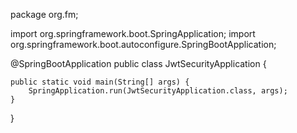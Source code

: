 package org.fm;

import org.springframework.boot.SpringApplication;
import org.springframework.boot.autoconfigure.SpringBootApplication;

@SpringBootApplication
public class JwtSecurityApplication {

    public static void main(String[] args) {
        SpringApplication.run(JwtSecurityApplication.class, args);
    }
}

